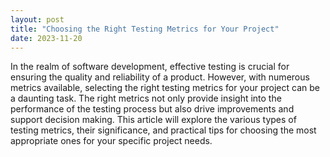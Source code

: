 ```yaml
---
layout: post
title: "Choosing the Right Testing Metrics for Your Project"
date: 2023-11-20
---
```


In the realm of software development, effective testing is crucial for ensuring the quality and reliability of a product. However, with numerous metrics available, selecting the right testing metrics for your project can be a daunting task. The right metrics not only provide insight into the performance of the testing process but also drive improvements and support decision making. This article will explore the various types of testing metrics, their significance, and practical tips for choosing the most appropriate ones for your specific project needs.
